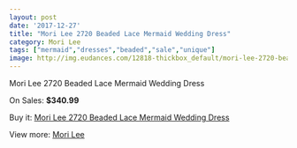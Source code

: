 ```yaml
---
layout: post
date: '2017-12-27'
title: "Mori Lee 2720 Beaded Lace Mermaid Wedding Dress"
category: Mori Lee
tags: ["mermaid","dresses","beaded","sale","unique"]
image: http://img.eudances.com/12818-thickbox_default/mori-lee-2720-beaded-lace-mermaid-wedding-dress.jpg
---
```

Mori Lee 2720 Beaded Lace Mermaid Wedding Dress

On Sales: **$340.99**
<a href="https://www.eudances.com/en/mori-lee/3920-mori-lee-2720-beaded-lace-mermaid-wedding-dress.html"><amp-img layout="responsive" width="600" height="600" src="//img.eudances.com/12818-thickbox_default/mori-lee-2720-beaded-lace-mermaid-wedding-dress.jpg" alt="Mori Lee 2720 Beaded Lace Mermaid Wedding Dress 0" /></a>
<a href="https://www.eudances.com/en/mori-lee/3920-mori-lee-2720-beaded-lace-mermaid-wedding-dress.html"><amp-img layout="responsive" width="600" height="600" src="//img.eudances.com/12823-thickbox_default/mori-lee-2720-beaded-lace-mermaid-wedding-dress.jpg" alt="Mori Lee 2720 Beaded Lace Mermaid Wedding Dress 1" /></a>
<a href="https://www.eudances.com/en/mori-lee/3920-mori-lee-2720-beaded-lace-mermaid-wedding-dress.html"><amp-img layout="responsive" width="600" height="600" src="//img.eudances.com/12822-thickbox_default/mori-lee-2720-beaded-lace-mermaid-wedding-dress.jpg" alt="Mori Lee 2720 Beaded Lace Mermaid Wedding Dress 2" /></a>
<a href="https://www.eudances.com/en/mori-lee/3920-mori-lee-2720-beaded-lace-mermaid-wedding-dress.html"><amp-img layout="responsive" width="600" height="600" src="//img.eudances.com/12821-thickbox_default/mori-lee-2720-beaded-lace-mermaid-wedding-dress.jpg" alt="Mori Lee 2720 Beaded Lace Mermaid Wedding Dress 3" /></a>
<a href="https://www.eudances.com/en/mori-lee/3920-mori-lee-2720-beaded-lace-mermaid-wedding-dress.html"><amp-img layout="responsive" width="600" height="600" src="//img.eudances.com/12820-thickbox_default/mori-lee-2720-beaded-lace-mermaid-wedding-dress.jpg" alt="Mori Lee 2720 Beaded Lace Mermaid Wedding Dress 4" /></a>
<a href="https://www.eudances.com/en/mori-lee/3920-mori-lee-2720-beaded-lace-mermaid-wedding-dress.html"><amp-img layout="responsive" width="600" height="600" src="//img.eudances.com/12819-thickbox_default/mori-lee-2720-beaded-lace-mermaid-wedding-dress.jpg" alt="Mori Lee 2720 Beaded Lace Mermaid Wedding Dress 5" /></a>

Buy it: [Mori Lee 2720 Beaded Lace Mermaid Wedding Dress](https://www.eudances.com/en/mori-lee/3920-mori-lee-2720-beaded-lace-mermaid-wedding-dress.html "Mori Lee 2720 Beaded Lace Mermaid Wedding Dress")

View more: [Mori Lee](https://www.eudances.com/en/9-mori-lee "Mori Lee")
